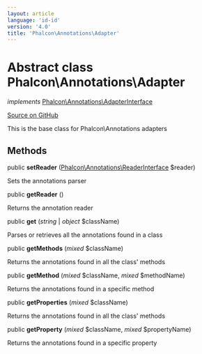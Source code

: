 ```yaml
---
layout: article
language: 'id-id'
version: '4.0'
title: 'Phalcon\Annotations\Adapter'
---
```


# Abstract class **Phalcon\Annotations\Adapter**

*implements* [Phalcon\Annotations\AdapterInterface](/4.0/en/api/Phalcon_Annotations_AdapterInterface)

<a href="https://github.com/phalcon/cphalcon/tree/v4.0.0/phalcon/annotations/adapter.zep" class="btn btn-default btn-sm">Source on GitHub</a>

This is the base class for Phalcon\Annotations adapters

## Methods

public **setReader** ([Phalcon\Annotations\ReaderInterface](/4.0/en/api/Phalcon_Annotations_ReaderInterface) $reader)

Sets the annotations parser

public **getReader** ()

Returns the annotation reader

public **get** (*string* | *object* $className)

Parses or retrieves all the annotations found in a class

public **getMethods** (*mixed* $className)

Returns the annotations found in all the class' methods

public **getMethod** (*mixed* $className, *mixed* $methodName)

Returns the annotations found in a specific method

public **getProperties** (*mixed* $className)

Returns the annotations found in all the class' methods

public **getProperty** (*mixed* $className, *mixed* $propertyName)

Returns the annotations found in a specific property